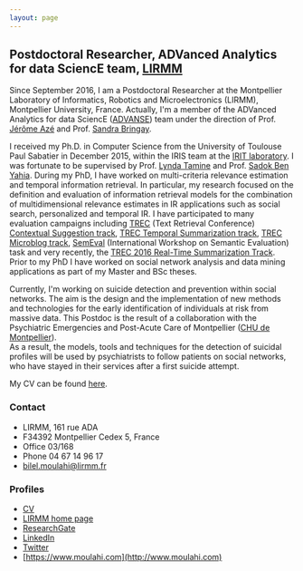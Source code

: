```yaml
---
layout: page
---
```


##  Postdoctoral Researcher, ADVanced Analytics for data SciencE team, [LIRMM](http://www.lirmm.fr/)

Since September 2016, I am a Postdoctoral Researcher at the Montpellier Laboratory of Informatics, Robotics and Microelectronics (LIRMM), Montpellier University, France. 
Actually, I'm a member of the ADVanced Analytics for data SciencE ([ADVANSE](https://www.lirmm.fr/recherche/equipes/advanse)) team under the direction of Prof. [Jérôme Azé](https://www.lirmm.fr/users/utilisateurs-lirmm/jerome-aze) and Prof. [Sandra Bringay](https://www.lirmm.fr/users/utilisateurs-lirmm/sandra-bringay). 

I received my Ph.D. in Computer Science from the University of Toulouse Paul Sabatier in December 2015, within the IRIS team at the [IRIT laboratory](http://www.irit.fr). I was fortunate to be supervised by Prof. [Lynda Tamine](https://www.irit.fr/~Lynda.Tamine-Lechani/) and Prof. [Sadok Ben Yahia](http://dblp.uni-trier.de/pers/hd/y/Yahia:Sadok_Ben). 
During my PhD, I have worked on multi-criteria relevance estimation and temporal information retrieval. In particular, my research focused on the definition and evaluation of information retrieval models for the combination of multidimensional relevance estimates in IR applications such as social search, personalized and temporal IR. 
I have participated to many evaluation campaigns including [TREC](trec.nist.gov) (Text Retrieval Conference) [Contextual Suggestion track](http://sites.google.com/site/treccontext/), [TREC Temporal Summarization track](http://www.trec-ts.org/), [TREC Microblog track](https://github.com/lintool/twitter-tools/wiki/TREC-2015-Track-Guidelines), [SemEval](http://alt.qcri.org/semeval2015/index.php?id=tasks) (International Workshop on Semantic Evaluation) task and very recently, the [TREC 2016 Real-Time Summarization Track](http://trecrts.github.io/). 
Prior to my PhD I have worked on social network analysis and data mining applications as part of my Master and BSc theses.

Currently, I'm working on suicide detection and prevention within social networks. The aim is the design and the implementation of new methods and technologies for the early identification of individuals at risk from massive data. This Postdoc is the result of a collaboration with the Psychiatric Emergencies and Post-Acute Care of Montpellier ([CHU de Montpellier](http://www.chu-montpellier.fr/)).  
As a result, the models, tools and techniques for the detection of suicidal profiles will be used by psychiatrists to follow patients on social networks, who have stayed in their services after a first suicide attempt.

My CV can be found [here](resources/CV.pdf).


### Contact
* LIRMM, 161 rue ADA
* F34392 Montpellier Cedex 5, France
* Office 03/168
* Phone 04 67 14 96 17
* [bilel.moulahi@lirmm.fr](mailto:moulahi@lirmm.fr)

### Profiles
* [CV](resources/CV.pdf)
* [LIRMM home page](http://www.lirmm.fr/~moulahi)
* [ResearchGate](https://www.researchgate.net/profile/Bilel_Moulahi)
* [LinkedIn](https://www.linkedin.com/in/bilelmoulahi)
* [Twitter](https://www.twitter.com/bilelmoulahi)
* [https://www.moulahi.com](http://www.moulahi.com)

